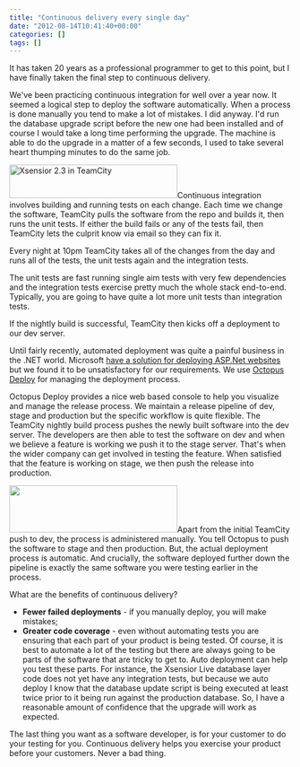 ```yaml
---
title: "Continuous delivery every single day"
date: "2012-08-14T10:41:40+00:00"
categories: []
tags: []
---
```


It has taken 20 years as a professional programmer to get to this point, but I have finally taken the final step to continuous delivery.

We've been practicing continuous integration for well over a year now. It seemed a logical step to deploy the software automatically. When a process is done manually you tend to make a lot of mistakes. I did anyway. I'd run the database upgrade script before the new one had been installed and of course I would take a long time performing the upgrade. The machine is able to do the upgrade in a matter of a few seconds, I used to take several heart thumping minutes to do the same job.

<a href="http://techteapot.com/wp-content/uploads/2012/08/xsensior-2.3-teamcity.png"><img class="aligncenter size-medium wp-image-1929" title="xsensior 2.3 teamcity" src="http://techteapot.com/wp-content/uploads/2012/08/xsensior-2.3-teamcity-300x60.png" alt="Xsensior 2.3 in TeamCity" width="300" height="60" /></a>Continuous integration involves building and running tests on each change. Each time we change the software, TeamCity pulls the software from the repo and builds it, then runs the unit tests. If either the build fails or any of the tests fail, then TeamCity lets the culprit know via email so they can fix it.

Every night at 10pm TeamCity takes all of the changes from the day and runs all of the tests, the unit tests again and the integration tests.

The unit tests are fast running single aim tests with very few dependencies and the integration tests exercise pretty much the whole stack end-to-end. Typically, you are going to have quite a lot more unit tests than integration tests.

If the nightly build is successful, TeamCity then kicks off a deployment to our dev server.

Until fairly recently, automated deployment was quite a painful business in the .NET world. Microsoft <a href="http://www.iis.net/download/WebDeploy">have a solution for deploying ASP.Net websites</a> but we found it to be unsatisfactory for our requirements. We use <a href="http://octopusdeploy.com/">Octopus Deploy</a> for managing the deployment process.

Octopus Deploy provides a nice web based console to help you visualize and manage the release process. We maintain a release pipeline of dev, stage and production but the specific workflow is quite flexible. The TeamCity nightly build process pushes the newly built software into the dev server. The developers are then able to test the software on dev and when we believe a feature is working we push it to the stage server. That's when the wider company can get involved in testing the feature. When satisfied that the feature is working on stage, we then push the release into production.

<a href="http://techteapot.com/wp-content/uploads/2012/08/octopus-deploy-radiator.png"><img class="aligncenter size-medium wp-image-1915" title="octopus deploy radiator" src="http://techteapot.com/wp-content/uploads/2012/08/octopus-deploy-radiator-300x84.png" alt="" width="300" height="84" /></a>Apart from the initial TeamCity push to dev, the process is administered manually. You tell Octopus to push the software to stage and then production. But, the actual deployment process is automatic. And crucially, the software deployed further down the pipeline is exactly the same software you were testing earlier in the process.

What are the benefits of continuous delivery?
<ul>
	<li><strong>Fewer failed deployments</strong> - if you manually deploy, you will make mistakes;</li>
	<li><strong>Greater code coverage</strong> - even without automating tests you are ensuring that each part of your product is being tested. Of course, it is best to automate a lot of the testing but there are always going to be parts of the software that are tricky to get to. Auto deployment can help you test these parts. For instance, the Xsensior Live database layer code does not yet have any integration tests, but because we auto deploy I know that the database update script is being executed at least twice prior to it being run against the production database. So, I have a reasonable amount of confidence that the upgrade will work as expected.</li>
</ul>
The last thing you want as a software developer, is for your customer to do your testing for you. Continuous delivery helps you exercise your product before your customers. Never a bad thing.
